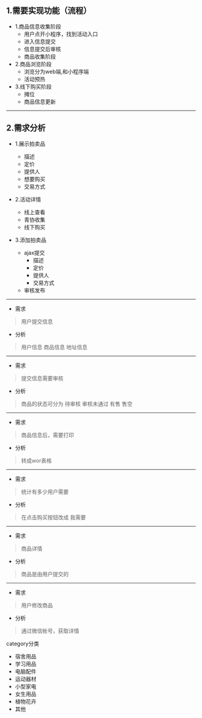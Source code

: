 ## 1.需要实现功能（流程）
- 1.商品信息收集阶段
   - 用户点开小程序，找到活动入口
   - 进入信息提交
   - 信息提交后审核
   - 商品收集阶段
- 2.商品浏览阶段
   - 浏览分为web端,和小程序端
   - 活动预热
- 3.线下购买阶段
   - 摊位
   - 商品信息更新
---
## 2.需求分析
- 1.展示拍卖品
    - 描述
    - 定价
    - 提供人
    - 想要购买
    - 交易方式

- 2.活动详情
    - 线上查看
    - 青协收集
    - 线下购买

- 3.添加拍卖品
    - ajax提交
         - 描述
         - 定价
         - 提供人
         - 交易方式
    - 审核发布
---
- 需求
> 用户提交信息
- 分析
> 用户信息 商品信息 地址信息

---
- 需求
> 提交信息需要审核
- 分析
> 商品的状态可分为 待审核 审核未通过  有售 售空

---
- 需求
> 商品信息后，需要打印
- 分析
> 转成wor表格

---

- 需求
> 统计有多少用户需要
- 分析
> 在点击购买按钮改成 我需要

---

- 需求
> 商品详情
- 分析
> 商品是由用户提交的

---

- 需求
> 用户修改商品
- 分析
> 通过微信帐号，获取详情

category分类
- 宿舍用品
- 学习用品
- 电脑配件
- 运动器材
- 小型家电
- 女生用品
- 植物花卉
- 其他
